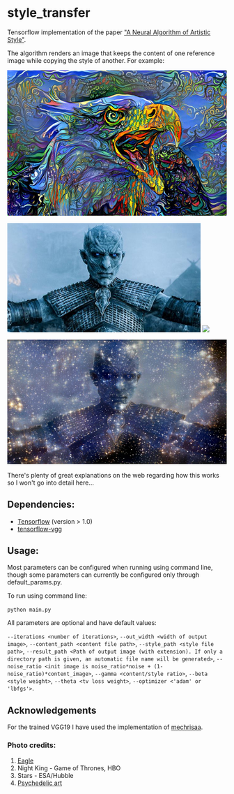 # style_transfer

Tensorflow implementation of the paper ["A Neural Algorithm of Artistic Style"](https://arxiv.org/abs/1508.06576). 

The algorithm renders an image that keeps the content of one reference image while copying the style of another. For example:



<img src="images/result/eagle3/eagle&psy21.jpg" width="790">



<img src="images/content/night_king.jpg" height="250"> <img src="images/style/Stars.jpg" height="250">

<img src="images/result/night_king&stars1.jpg" width="790">


There's plenty of great explanations on the web regarding how this works so I won't go into detail here... 


## Dependencies:
* [Tensorflow](https://www.tensorflow.org/install/) (version > 1.0)
* [tensorflow-vgg](https://github.com/machrisaa/tensorflow-vgg)

## Usage:
Most parameters can be configured when running using command line, though some parameters can currently be configured only through default_params.py.

To run using command line:

`python main.py`

All parameters are optional and have default values:

`--iterations <number of iterations>`, `--out_width <width of output image>`, `--content_path <content file path>`, `--style_path <style file path>`, `--result_path <Path of output image (with extension). If only a directory path is given, an automatic file name will be generated>`, `--noise_ratio <init image is noise_ratio*noise + (1-noise_ratio)*content_image>`, `--gamma <content/style ratio>`, `--beta <style weight>`, `--theta <tv loss weight>`, `--optimizer <'adam' or 'lbfgs'>`.

## Acknowledgements 
For the trained VGG19 I have used the implementation of [mechrisaa](https://github.com/machrisaa/tensorflow-vgg).


### Photo credits:

1. [Eagle](https://www.flickr.com/photos/jacobmeredith/)
2. Night King - Game of Thrones, HBO
3. Stars - ESA/Hubble
4. [Psychedelic art](http://wallpaperspack.info/?p=52239)

